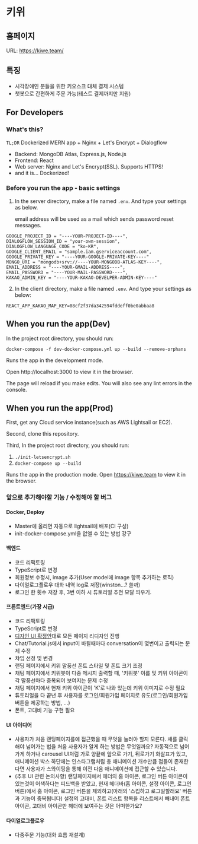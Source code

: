 # 키위

## 홈페이지

URL: https://kiwe.team/

## 특징

- 시각장애인 분들을 위한 키오스크 대체 결제 시스템
- 챗봇으로 간편하게 주문 가능(테스트 결제까지만 지원)

## For Developers

### What's this?

`TL;DR` Dockerized MERN app + Nginx + Let's Encrypt + Dialogflow

- Backend: MongoDB Atlas, Express.js, Node.js
- Frontend: React
- Web server: Nginx and Let's Encrypt(SSL). Supports HTTPS!
- and it is... Dockerized!

### Before you run the app - basic settings

1. In the server directory, make a file named `.env`.
   And type your settings as below.

   email address will be used as a mail which sends password reset messages.

```
GOOGLE_PROJECT_ID = "----YOUR-PROJECT-ID----",
DIALOGFLOW_SESSION_ID = "your-own-session",
DIALOGFLOW_LANGUAGE_CODE = "ko-KR",
GOOGLE_CLIENT_EMAIL = "sample.iam.gserviceaccount.com",
GOOGLE_PRIVATE_KEY = "----YOUR-GOOGLE-PRIVATE-KEY----"
MONGO_URI = "mongodb+srv://----YOUR-MONGODB-ATLAS-KEY----",
EMAIL_ADDRESS = "----YOUR-GMAIL-ADDRESS----",
EMAIL_PASSWORD = "----YOUR-MAIL-PASSWORD----",
KAKAO_ADMIN_KEY = "----YOUR-KAKAO-DEVELPER-ADMIN-KEY----"
```

2. In the client directory, make a file named `.env`.
   And type your settings as below:

```
REACT_APP_KAKAO_MAP_KEY=08cf2f37da342594fddeff0be0abbaa8
```

## When you run the app(Dev)

In the project root directory, you should run:

`docker-compose -f dev-docker-compose.yml up --build --remove-orphans`

Runs the app in the development mode.

Open http://localhost:3000 to view it in the browser.

The page will reload if you make edits.
You will also see any lint errors in the console.

## When you run the app(Prod)

First, get any Cloud service instance(such as AWS Lightsail or EC2).

Second, clone this repository.

Third, In the project root directory, you should run:

1. `./init-letsencrypt.sh`
2. `docker-compose up --build`

Runs the app in the production mode.
Open https://kiwe.team to view it in the browser.

### 앞으로 추가해야할 기능 / 수정해야 할 버그

#### Docker, Deploy

- Master에 올리면 자동으로 lightsail에 배포(CI 구성)
- init-docker-compose.yml을 없앨 수 있는 방법 강구

#### 백엔드

- 코드 리팩토링
- TypeScript로 변경
- 회원정보 수정시, image 추가(User model에 image 항목 추가하는 로직)
- 다이얼로그플로우 대화 내역 log로 저장(winston...? 쓸까)
- 로그인 한 횟수 저장 후, 3번 이하 시 튜토리얼 추천 모달 띄우기.

#### 프론트엔드(가장 시급)

- 코드 리팩토링
- TypeScript로 변경
- [디자인 UI 확정안](https://www.figma.com/file/5MW2EAMDmQ6UtYHcaolFc4/KIWE?node-id=0%3A1)대로 모든 페이지 리디자인 진행
- Chat/Tutorial.js에서 input이 바뀔때마다 conversation이 몇번이고 출력되는 문제 수정
- 챠임 선정 및 변경
- 랜딩 페이지에서 키위 말풍선 폰트 스타일 및 폰트 크기 조정
- 채팅 페이지에서 키위봇이 다중 메시지 출력할 때, '키위봇' 이름 및 키위 아이콘이 각 말풍선마다 중복되어 보여지는 문제 수정
- 채팅 페이지에서 현재 키위 아이콘이 'K'로 나와 있는데 키위 이미지로 수정 필요
- 튜토리얼을 다 끝낸 후 사용자를 로그인/회원가입 페이지로 유도(로그인/회원가입 버튼을 제공하는 방법, ...)
- 폰트, 고대비 기능 구현 필요

#### UI 아이디어

- 사용자가 처음 랜딩페이지를에 접근했을 때 무엇을 눌러야 할지 모른다. 새를 클릭해야 넘어가는 법을 처음 사용자가 알게 하는 방법은 무엇일까요? 자동적으로 넘어가게 하거나 carousel UI처럼 가로 양끝에 앞으로 가기, 뒤로가기 화살표가 있고, 애니메이션 박스 하단에는 인스타그램처럼 총 애니메이션 개수만큼 점들이 존재한다면 사용자가 스와이핑을 통해 이전 다음 애니메이션에 접근할 수 있습니다.
- (추후 UI 관련 논의사항) 랜딩페이지에서 헤더의 홈 아이콘, 로그인 버튼 아이콘이 있는것이 어색하다는 피드백을 받았고, 현재 헤더바(홈 아이콘, 설정 아이콘, 로그인 버튼)에서 홈 아이콘, 로그인 버튼을 제외하고(아래의 '스킵하고 로그일할래요' 버튼과 기능이 중복됩니다) 설정의 고대비, 폰트 리스트 항목을 리스트에서 빼내어 폰트 아이콘, 고대비 아이콘만 헤더에 보여주는 것은 어떠한가요?

#### 다이얼로그플로우

- 다중주문 기능(대화 흐름 재설계)
